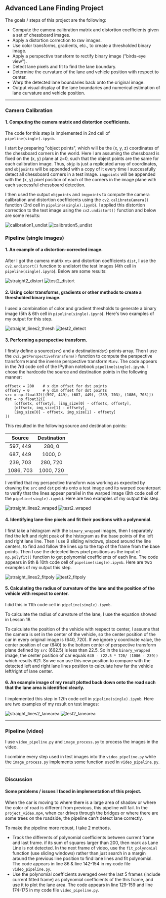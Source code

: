 ## Advanced Lane Finding Project

The goals / steps of this project are the following:

* Compute the camera calibration matrix and distortion coefficients given a set of chessboard images.
* Apply a distortion correction to raw images.
* Use color transforms, gradients, etc., to create a thresholded binary image.
* Apply a perspective transform to rectify binary image ("birds-eye view").
* Detect lane pixels and fit to find the lane boundary.
* Determine the curvature of the lane and vehicle position with respect to center.
* Warp the detected lane boundaries back onto the original image.
* Output visual display of the lane boundaries and numerical estimation of lane curvature and vehicle position.

---

### Camera Calibration

#### 1. Computing the camera matrix and distortion coefficients.

The code for this step is implemented in 2nd cell of `pipeline(single).ipynb`.

I start by preparing "object points", which will be the (x, y, z) coordinates of the chessboard corners in the world. Here I am assuming the chessboard is fixed on the (x, y) plane at z=0, such that the object points are the same for each calibration image.  Thus, `objp` is just a replicated array of coordinates, and `objpoints` will be appended with a copy of it every time I successfully detect all chessboard corners in a test image.  `imgpoints` will be appended with the (x, y) pixel position of each of the corners in the image plane with each successful chessboard detection.

I then used the output `objpoints` and `imgpoints` to compute the camera calibration and distortion coefficients using the `cv2.calibrateCamera()` function (3rd cell in `pipeline(single).ipynb`).  I applied this distortion correction to the test image using the `cv2.undistort()` function and below are some results:

![calibration1_undist](output_images/calibration1_undist.jpg)
![calibration5_undist](output_images/calibration5_undist.jpg)

### Pipeline (single images)

#### 1. An example of a distortion-corrected image.
After I got the camera matrix `mtx` and distortion coefficients `dist`, I use the `cv2.undistort()` function to undistort the test images (4th cell in `pipeline(single).ipynb`). Below are some results:

![straight2_distort](output_images/straight_lines2_undist.jpg)
![test2_distort](output_images/test2_undist.jpg)

#### 2. Using color transforms, gradients or other methods to create a thresholded binary image.
I used a combination of color and gradient thresholds to generate a binary image (5th & 6th cell in `pipeline(single).ipynb`).  Here's two examples of my output for this step.

![straight_lines2_thresh](output_images/straight_lines2_detect.jpg)
![test2_detect](output_images/test2_detect.jpg)

#### 3. Performing a perspective transform.

I firstly define  a source(`src`) and a destination(`dst`) points array. Then I use the `cv2.getPerspectiveTransform()` function to compute the perspective transform `M` and the inverse perspective transform `Minv`. The code appears in the 7rd code cell of the IPython notebook `pipeline(single).ipynb`.  I chose the hardcode the source and destination points in the following manner:

```
offsetx = 280    # x dim offset for dst points
offsety = 0      # y dim offset for dst points
src = np.float32([(597, 449), (687, 449), (239, 703), (1086, 703)])
dst = np.float32([
    [offsetx, offsety], [img_size[0] - offsetx, offsety],
    [offsetx, img_size[1] - offsety],
    [img_size[0] - offsetx, img_size[1] - offsety]
])
```

This resulted in the following source and destination points:

| Source        | Destination   |
|:-------------:|:-------------:|
| 597, 449      | 280, 0        |
| 687, 449      | 1000, 0       |
| 239, 703      | 280, 720      |
| 1086, 703     | 1000, 720     |

I verified that my perspective transform was working as expected by drawing the `src` and `dst` points onto a test image and its warped counterpart to verify that the lines appear parallel in the warped image (8th code cell of the `pipeline(single).ipynb`). Here are two examples of my output this step.

![straight_lines2_wraped](output_images/straight_lines2_wraped.jpg)
![test2_wraped](output_images/test2_wraped.jpg)

#### 4. Identifying lane-line pixels and fit their positions with a polynomial.

I first take a histogram with the `binary_wrapped` images, then I separately find the left and right peak of the histogram as the base points of the left and right lane line. Then I use 9 sliding windows, placed around the line centers, to find and follow the lines up to the top of the frame from the base points. Then I use the detected lines pixel positions as the input of `np.polyfit()` function to get polynomial coefficients of each line. The code appears in 9th & 10th code cell of `pipeline(single).ipynb`. Here are two examples of my output this step.

![straight_lines2_fitpoly](output_images/straight_lines2_fitpoly.jpg)
![test2_fitpoly](output_images/test2_fitpoly.jpg)

#### 5. Calculating the radius of curvature of the lane and the position of the vehicle with respect to center.

I did this in 11th code cell in `pipeline(single).ipynb`.

To calculate the radius of curvature of the lane, I use the equation showed in Lesson 18.

To calculate the position of the vehicle with respect to center, I assume that the camera is set in the center of the vehicle, so the center position of the car in every original image is (640, 720). If we ignore y coordinate value, the center position of car (640)  to the bottom center of perspective transform plane defined by `src` (662.5) is less than 22.5. So in the `binary_wrapped` image, the center position of car equals `640 - (22.5 * 720/ (1086 - 239))` which results 621. So we can use this new position to compare with the detected left and right lane lines position to calculate how far the vehicle left/right of lane center.

#### 6. An example image of my result plotted back down onto the road such that the lane area is identified clearly.

I implemented this step in 12th code cell in `pipeline(single).ipynb`. Here are two examples of my result on test images:

![straight_lines2_lanearea](output_images/straight_lines2_lanearea.jpg)
![test2_lanearea](output_images/test2_lanearea.jpg)

---

### Pipeline (video)

I use `video_pipeline.py` and `image_process.py` to process the images in the video.

I combine every step used in test images into the `video_pipeline.py` while the `image_process.py` implements some function used in `video_pipeline.py`.

---

### Discussion

#### Some problems / issues I faced in implementation of this project.

When the car is moving to where there is a large area of shadow or where the color of road is different from previous, this pipeline will fail. In the `project_video.mp4`, when car drives through the bridges or where there are some trees on the roadside, the pipeline can't detect lane correctly.

To make the pipeline more robust, I take 2 methods.

- Track the differents of polynomial coefficients between current frame and last frame. if its sum of squares larger than 200, then mark as Lane Line is not detected. In the next frame of video, use the `fit_polynomial` function (use sliding windows) rather than just search in a margin around the previous line position to find lane lines and fit polynomial. The code appears in line 86 & line 142-154 in my code file `video_pipeline.py`.
- Use the polynomial coefficients averaged over the last 5 frames (include current fitted frame) as polynomial coefficients of the this frame, and use it to plot the lane area. The code appears in line 129-159 and line 174-175 in my code file `video_pipeline.py`.

